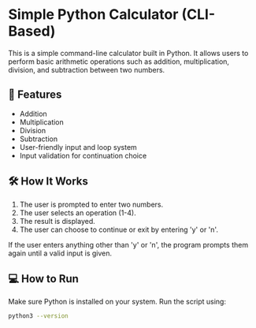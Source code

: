 # Simple Python Calculator (CLI-Based)

This is a simple command-line calculator built in Python. It allows users to perform basic arithmetic operations such as addition, multiplication, division, and subtraction between two numbers.

## 🔢 Features

- Addition
- Multiplication
- Division
- Subtraction
- User-friendly input and loop system
- Input validation for continuation choice

## 🛠️ How It Works

1. The user is prompted to enter two numbers.
2. The user selects an operation (1-4).
3. The result is displayed.
4. The user can choose to continue or exit by entering 'y' or 'n'.

If the user enters anything other than 'y' or 'n', the program prompts them again until a valid input is given.

## 💻 How to Run

Make sure Python is installed on your system. Run the script using:

```bash
python3 --version
